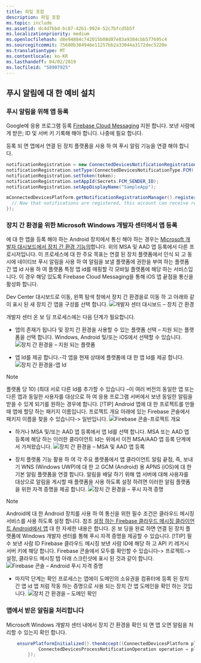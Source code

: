 ```yaml
---
title: 파일 포함
description: 파일 포함
ms.topic: include
ms.assetid: dc4d7bbd-bc87-42b1-9924-52c7bfcd5b5f
ms.localizationpriority: medium
ms.openlocfilehash: d8e94884c742015b08d87e83a9384cbb577695c4
ms.sourcegitcommit: 75680b384946e11257bb2a33044a3172dec5220e
ms.translationtype: MT
ms.contentlocale: ko-KR
ms.lasthandoff: 04/02/2019
ms.locfileid: "58907925"
---
```

## <a name="preliminary-setup-for-push-notifications"></a>푸시 알림에 대 한 예비 설치

### <a name="register-your-app-for-push-notifications"></a>푸시 알림을 위해 앱 등록

Google에 응용 프로그램 등록 [Firebase Cloud Messaging](https://firebase.google.com/docs/cloud-messaging/android/client) 지원 합니다. 보낸 사람에 게 받은; ID 및 서버 키 기록해 해야 합니다. 나중에 필요 합니다. 

등록 되 면 앱에서 연결 된 장치 플랫폼을 사용 하 여 푸시 알림 기능을 연결 해야 합니다.

```Java
notificationRegistration = new ConnectedDevicesNotificationRegistration();
notificationRegistration.setType(ConnectedDevicesNotificationType.FCM);
notificationRegistration.setToken(token);
notificationRegistration.setAppId(Secrets.FCM_SENDER_ID);
notificationRegistration.setAppDisplayName("SampleApp");

mConnectedDevicesPlatform.getNotificationRegistrationManager().registerForAccountAsync(mConnectedDevicesAccount).whenComplete(() -> {
  // Now that notifications are registered, this account can receive replies to commands and incoming commands.
});
```

### <a name="register-your-app-in-microsoft-windows-dev-center-for-cross-device-experiences"></a>장치 간 환경을 위한 Microsoft Windows 개발자 센터에서 앱 등록
에 대 한 앱을 등록 해야 하는 Android 장치에서 통신 해야 하는 경우는 [Microsoft 개발자 대시보드에서 장치 간 환경 기능의](https://developer.microsoft.com/dashboard/crossplatform/web)합니다. 위의 MSA 및 AAD 앱 등록에서 다른 프로시저입니다.  이 프로세스에 대 한 주요 목표는 연결 된 장치 플랫폼에서 인식 되 고 동시에 네이티브 푸시 알림을 사용 하 여 알림을 보낼 플랫폼에 권한을 부여 하는 플랫폼 간 앱 id 사용 하 여 플랫폼 특정 앱 id를 매핑할 각 모바일 플랫폼에 해당 하는 서비스입니다. 이 경우 해당 있도록 Firebase Cloud Messaging을 통해 iOS 앱 끝점을 통신을 활성화 합니다.

Dev Center 대시보드로 이동, 왼쪽 탐색 창에서 장치 간 환경을로 이동 하 고 아래와 같이 표시 된 새 장치 간 앱을 구성를 선택 합니다.
![개발자 센터 대시보드 – 장치 간 환경](../../notifications/media/dev_center_portal/dev_center_portal_1_overview.png)

개발자 센터 온 보 딩 프로세스에는 다음 단계가 필요합니다.
* 앱의 존재가 됩니다 및 장치 간 환경을 사용할 수 있는 플랫폼 선택 – 지원 되는 플랫폼을 선택 합니다. Windows, Android 및/또는 iOS에서 선택할 수 있습니다.
![장치 간 환경을 – 지원 되는 플랫폼](../../notifications/media/dev_center_portal/dev_center_portal_2_supported_platforms.png)

* 앱 Id를 제공 합니다.-각 앱을 현재 상태에 플랫폼에 대 한 앱 Id를 제공 합니다. 
![장치 간 환경을-앱 Id](../../notifications/media/dev_center_portal/dev_center_portal_3_app_ids.png)
> [!NOTE]
> 플랫폼 당 10) (최대 서로 다른 Id를 추가할 수 있습니다 –이 여러 버전의 동일한 앱 또는 다른 앱과 동일한 사용자를 대상으로 하 여 응용 프로그램 서버에서 보낸 동일한 알림을 받을 수 있게 되기를 원하는 경우에 합니다. 
> [!TIP] 
> Android 앱에 대 한 프로젝트를 만들 때 앱에 할당 하는 패키지 이름입니다. 프로젝트 개요 아래에 있는 Firebase 콘솔에서 패키지 이름을 찾을 수 있습니다-> 일반입니다.
![Firebase 콘솔-프로젝트 개요](../../notifications/media/dev_center_portal/firebase_overview.png)

* 하거나 MSA 및/또는 AAD 앱 등록에서 앱 Id를 선택 합니다. MSA 또는 AAD 앱 등록에 해당 하는 이러한 클라이언트 Id는 위에서 이전 MSA/AAD 앱 등록 단계에서 가져왔습니다. 
![장치 간 환경을 – MSA 및 AAD 앱 등록](../../notifications/media/dev_center_portal/dev_center_portal_4_msa_aad_connections.png)

* 장치 플랫폼 기능 활용 하 여 각 주요 플랫폼에서 앱 클라이언트 알림 끝점, 즉, 보내기 WNS (Windows UWP)에 대 한 고 GCM (Android) 용 APNS (iOS)에 대 한 기본 알림 플랫폼을 연결 합니다. 알림을 배달 하기 위해 앱 서버에 대해 사용자를 대상으로 알림을 게시할 때 플랫폼을 사용 하도록 설정 하려면 이러한 알림 플랫폼을 위한 자격 증명을 제공 합니다.
![장치 간 환경을 – 푸시 자격 증명](../../notifications/media/dev_center_portal/dev_center_portal_5_push_credentials.png)
> [!NOTE] 
> Android에 대 한 Android 장치를 사용 하 여 통신을 위한 필수 조건은 클라우드 메시징 서비스를 사용 하도록 설정 합니다. 참조 [설정 하는 Firebase 클라우드 메시징 클라이언트 Android에서 앱](https://firebase.google.com/docs/cloud-messaging/android/client) 대 한 자세한 내용은 합니다. 온 보 딩을 완료 하면 연결 된 장치 플랫폼에 Windows 개발자 센터를 통해 푸시 자격 증명을 제공할 수 있습니다. 
> [!TIP] 
> 필수 보낸 사람 ID Firebase 클라우드 메시징 보낸 사람 ID에 해당 하 고 API 키 레거시 서버 키에 해당 합니다. Firebase 콘솔에서 모두를 확인할 수 있습니다-> 프로젝트-> 설정, 클라우드 메시징 탭 아래 스크린샷에 표시 된 것과 같이 합니다.
![Firebase 콘솔 – Android 푸시 자격 증명](../../notifications/media/dev_center_portal/firebase_push_creds.png)

* 마지막 단계는 확인 프로세스는 앱에이 도메인의 소유권을 컴퓨터에 등록 된 장치 간 앱 id 앱 처럼 작동 하는 증명으로 사용 되는 장치 간 앱 도메인을 확인 하는 것입니다.
![장치 간 환경을 – 도메인 확인](../../notifications/media/dev_center_portal/dev_center_portal_6_domain_verification.png)

### <a name="process-notifications-as-they-are-received-by-the-app"></a>앱에서 받은 알림을 처리합니다

Microsoft Windows 개발자 센터 내에서 장치 간 환경을 확인 되 면 앱 오면 알림을 처리할 수 있는지 확인 합니다. 

```Java
    ensurePlatformInitialized().thenAccept((ConnectedDevicesPlatform platform) -> {
            ConnectedDevicesProcessNotificationOperation operation = platform.processNotification(data);
        });
```
